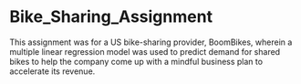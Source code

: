 # Bike_Sharing_Assignment
This assignment was for a US bike-sharing provider, BoomBikes, wherein a multiple linear regression model was used to predict demand for shared bikes to help the company come up with a mindful business plan to accelerate its revenue.
